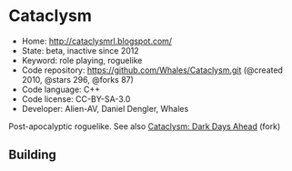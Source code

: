 # Cataclysm

- Home: http://cataclysmrl.blogspot.com/
- State: beta, inactive since 2012
- Keyword: role playing, roguelike
- Code repository: https://github.com/Whales/Cataclysm.git (@created 2010, @stars 296, @forks 87)
- Code language: C++
- Code license: CC-BY-SA-3.0
- Developer: Alien-AV, Daniel Dengler, Whales

Post-apocalyptic roguelike.
See also [Cataclysm: Dark Days Ahead](cataclysm_dark_days_ahead.md) (fork)

## Building
